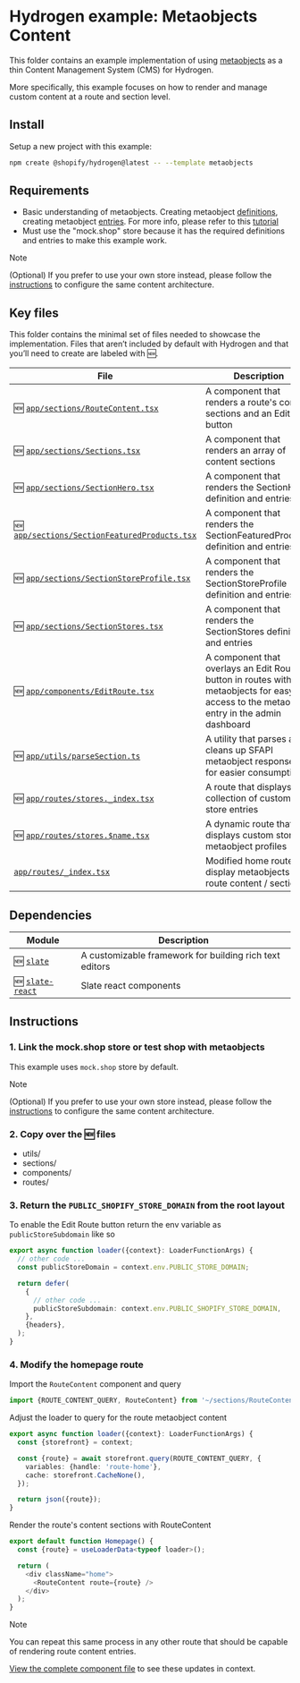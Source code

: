 # Hydrogen example: Metaobjects Content

This folder contains an example implementation of using [metaobjects](https://help.shopify.com/en/manual/custom-data/metaobjects)
as a thin Content Management System (CMS) for Hydrogen.

More specifically, this example focuses on how to render and manage custom content
at a route and section level.

## Install

Setup a new project with this example:

```bash
npm create @shopify/hydrogen@latest -- --template metaobjects
```

## Requirements

- Basic understanding of metaobjects. Creating metaobject [definitions](https://help.shopify.com/en/manual/custom-data/metaobjects/building-a-metaobject),
  creating metaobject [entries](https://help.shopify.com/en/manual/custom-data/metaobjects/creating-entries).
  For more info, please refer to this [tutorial](https://help.shopify.com/en/manual/custom-data/metaobjects/using-metaobjects)
- Must use the "mock.shop" store because it has the required definitions and entries
  to make this example work.

> [!NOTE]
> (Optional) If you prefer to use your own store instead, please follow the [instructions](./docs/METAOBJECTS.md)
> to configure the same content architecture.

## Key files

This folder contains the minimal set of files needed to showcase the implementation.
Files that aren’t included by default with Hydrogen and that you’ll need to
create are labeled with 🆕.

| File                                                                                      | Description                                                                                                                              |
| ----------------------------------------------------------------------------------------- | ---------------------------------------------------------------------------------------------------------------------------------------- |
| 🆕 [`app/sections/RouteContent.tsx`](app/sections/RouteContent.tsx)                       | A component that renders a route's content sections and an Edit button                                                                   |
| 🆕 [`app/sections/Sections.tsx`](app/sections/Sections.tsx)                               | A component that renders an array of content sections                                                                                    |
| 🆕 [`app/sections/SectionHero.tsx`](app/sections/SectionHero.tsx)                         | A component that renders the SectionHero definition and entries                                                                          |
| 🆕 [`app/sections/SectionFeaturedProducts.tsx`](app/sections/SectionFeaturedProducts.tsx) | A component that renders the SectionFeaturedProducts definition and entries                                                              |
| 🆕 [`app/sections/SectionStoreProfile.tsx`](app/sections/SectionStoreProfile.tsx)         | A component that renders the SectionStoreProfile definition and entries                                                                  |
| 🆕 [`app/sections/SectionStores.tsx`](app/sections/SectionStores.tsx)                     | A component that renders the SectionStores definition and entries                                                                        |
| 🆕 [`app/components/EditRoute.tsx`](app/components/EditRoute.tsx)                         | A component that overlays an Edit Route button in routes with metaobjects for easy access to the metaobject entry in the admin dashboard |
| 🆕 [`app/utils/parseSection.ts`](app/utils/parseSection.ts)                             | A utility that parses and cleans up SFAPI metaobject responses for easier consumption                                                    |
| 🆕 [`app/routes/stores._index.tsx`](app/routes/stores._index.tsx)                         | A route that displays a collection of custom store entries                                                                               |
| 🆕 [`app/routes/stores.$name.tsx`](app/routes/stores.$name.tsx)                                     | A dynamic route that displays custom store metaobject profiles                                                                           |
| [`app/routes/_index.tsx`](app/routes/_index.tsx)                                          | Modified home route to display metaobjects route content / sections                                                                      |

## Dependencies

| Module                                                        | Description                                             |
| ------------------------------------------------------------- | ------------------------------------------------------- |
| 🆕 [`slate`](https://www.npmjs.com/package/slate)             | A customizable framework for building rich text editors |
| 🆕 [`slate-react`](https://www.npmjs.com/package/slate-react) | Slate react components                                  |

## Instructions

### 1. Link the mock.shop store or test shop with metaobjects

This example uses `mock.shop` store by default.

> [!NOTE]
> (Optional) If you prefer to use your own store instead, please follow the [instructions](./docs/METAOBJECTS.md)
> to configure the same content architecture.

### 2. Copy over the 🆕 files

- utils/
- sections/
- components/
- routes/

### 3. Return the `PUBLIC_SHOPIFY_STORE_DOMAIN` from the root layout

To enable the Edit Route button return the env variable as `publicStoreSubdomain`
like so

```ts
export async function loader({context}: LoaderFunctionArgs) {
  // other code ...
  const publicStoreDomain = context.env.PUBLIC_STORE_DOMAIN;

  return defer(
    {
      // other code ...
      publicStoreSubdomain: context.env.PUBLIC_SHOPIFY_STORE_DOMAIN,
    },
    {headers},
  );
}
```

### 4. Modify the homepage route

Import the `RouteContent` component and query

```ts
import {ROUTE_CONTENT_QUERY, RouteContent} from '~/sections/RouteContent';
```

Adjust the loader to query for the route metaobject content

```ts
export async function loader({context}: LoaderFunctionArgs) {
  const {storefront} = context;

  const {route} = await storefront.query(ROUTE_CONTENT_QUERY, {
    variables: {handle: 'route-home'},
    cache: storefront.CacheNone(),
  });

  return json({route});
}
```

Render the route's content sections with RouteContent

```ts
export default function Homepage() {
  const {route} = useLoaderData<typeof loader>();

  return (
    <div className="home">
      <RouteContent route={route} />
    </div>
  );
}
```

> [!NOTE]
> You can repeat this same process in any other route that should be capable of rendering
> route content entries.

[View the complete component file](app/routes/_index.tsx) to see these updates in context.
